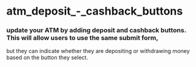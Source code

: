 # atm_deposit_-_cashback_buttons

### update your ATM by adding deposit and cashback buttons. This will allow users to use the same submit form, 
but they can indicate whether they are depositing or withdrawing money based on the button they select. 
